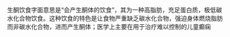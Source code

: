 生酮饮食字面意思是“会产生酮体的饮食”，其为一种高脂肪，充足蛋白质，极低碳水化合物饮食。这种饮食的特色是让食物严重缺乏碳水化合物，强迫身体燃烧脂肪而非碳水化合物，进而产生酮体；医学上主要在用于治疗难以控制的儿童癫痫
